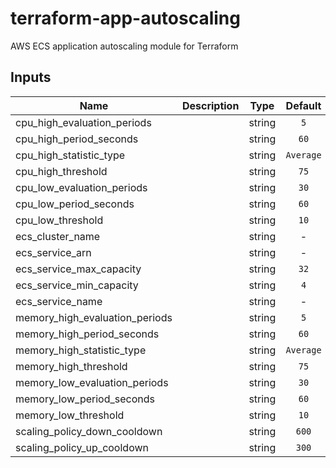 # terraform-app-autoscaling

AWS ECS application autoscaling module for Terraform


## Inputs

| Name | Description | Type | Default | Required |
|------|-------------|:----:|:-----:|:-----:|
| cpu_high_evaluation_periods |  | string | `5` | no |
| cpu_high_period_seconds |  | string | `60` | no |
| cpu_high_statistic_type |  | string | `Average` | no |
| cpu_high_threshold |  | string | `75` | no |
| cpu_low_evaluation_periods |  | string | `30` | no |
| cpu_low_period_seconds |  | string | `60` | no |
| cpu_low_threshold |  | string | `10` | no |
| ecs_cluster_name |  | string | - | yes |
| ecs_service_arn |  | string | - | yes |
| ecs_service_max_capacity |  | string | `32` | no |
| ecs_service_min_capacity |  | string | `4` | no |
| ecs_service_name |  | string | - | yes |
| memory_high_evaluation_periods |  | string | `5` | no |
| memory_high_period_seconds |  | string | `60` | no |
| memory_high_statistic_type |  | string | `Average` | no |
| memory_high_threshold |  | string | `75` | no |
| memory_low_evaluation_periods |  | string | `30` | no |
| memory_low_period_seconds |  | string | `60` | no |
| memory_low_threshold |  | string | `10` | no |
| scaling_policy_down_cooldown |  | string | `600` | no |
| scaling_policy_up_cooldown |  | string | `300` | no |
